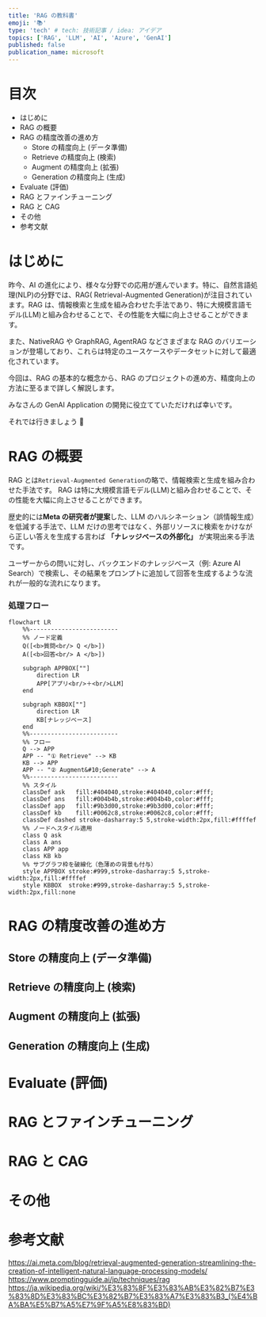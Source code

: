 ```yaml
---
title: 'RAG の教科書'
emoji: '📚'
type: 'tech' # tech: 技術記事 / idea: アイデア
topics: ['RAG', 'LLM', 'AI', 'Azure', 'GenAI']
published: false
publication_name: microsoft
---
```


# 目次

- はじめに
- RAG の概要
- RAG の精度改善の進め方
  - Store の精度向上 (データ準備)
  - Retrieve の精度向上 (検索)
  - Augment の精度向上 (拡張)
  - Generation の精度向上 (生成)
- Evaluate (評価)
- RAG とファインチューニング
- RAG と CAG
- その他
- 参考文献

# はじめに

昨今、AI の進化により、様々な分野での応用が進んでいます。特に、自然言語処理(NLP)の分野では、RAG( Retrieval-Augmented Generation)が注目されています。RAG は、情報検索と生成を組み合わせた手法であり、特に大規模言語モデル(LLM)と組み合わせることで、その性能を大幅に向上させることができます。

また、NativeRAG や GraphRAG, AgentRAG などさまざまな RAG のバリエーションが登場しており、これらは特定のユースケースやデータセットに対して最適化されています。

今回は、RAG の基本的な概念から、RAG のプロジェクトの進め方、精度向上の方法に至るまで詳しく解説します。

みなさんの GenAI Application の開発に役立てていただければ幸いです。

それでは行きましょう 🚀

# RAG の概要

RAG とは`Retrieval-Augmented Generation`の略で、情報検索と生成を組み合わせた手法です。
RAG は特に大規模言語モデル(LLM)と組み合わせることで、その性能を大幅に向上させることができます。

歴史的には**Meta の研究者が提案**した、LLM のハルシネーション（誤情報生成）を低減する手法で、LLM だけの思考ではなく、外部リソースに検索をかけながら正しい答えを生成する言わば **「ナレッジベースの外部化」** が実現出来る手法です。

ユーザーからの問いに対し、バックエンドのナレッジベース（例: Azure AI Search）で検索し、その結果をプロンプトに追加して回答を生成するような流れが一般的な流れになります。

### 処理フロー

```mermaid
flowchart LR
    %%-------------------------
    %% ノード定義
    Q([<b>質問<br/> Q </b>])
    A([<b>回答<br/> A </b>])

    subgraph APPBOX[""]
        direction LR
        APP[アプリ<br/>＋<br/>LLM]
    end

    subgraph KBBOX[""]
        direction LR
        KB[ナレッジベース]
    end
    %%-------------------------
    %% フロー
    Q --> APP
    APP -- "① Retrieve" --> KB
    KB --> APP
    APP -- "② Augment&#10;Generate" --> A
    %%-------------------------
    %% スタイル
    classDef ask   fill:#404040,stroke:#404040,color:#fff;
    classDef ans   fill:#004b4b,stroke:#004b4b,color:#fff;
    classDef app   fill:#9b3d00,stroke:#9b3d00,color:#fff;
    classDef kb    fill:#0062c8,stroke:#0062c8,color:#fff;
    classDef dashed stroke-dasharray:5 5,stroke-width:2px,fill:#ffffef
    %% ノードへスタイル適用
    class Q ask
    class A ans
    class APP app
    class KB kb
    %% サブグラフ枠を破線化（色薄めの背景も付与）
    style APPBOX stroke:#999,stroke-dasharray:5 5,stroke-width:2px,fill:#ffffef
    style KBBOX  stroke:#999,stroke-dasharray:5 5,stroke-width:2px,fill:none
```

# RAG の精度改善の進め方

## Store の精度向上 (データ準備)

## Retrieve の精度向上 (検索)

## Augment の精度向上 (拡張)

## Generation の精度向上 (生成)

# Evaluate (評価)

# RAG とファインチューニング

# RAG と CAG

# その他

# 参考文献

https://ai.meta.com/blog/retrieval-augmented-generation-streamlining-the-creation-of-intelligent-natural-language-processing-models/
https://www.promptingguide.ai/jp/techniques/rag
https://ja.wikipedia.org/wiki/%E3%83%8F%E3%83%AB%E3%82%B7%E3%83%8D%E3%83%BC%E3%82%B7%E3%83%A7%E3%83%B3_(%E4%BA%BA%E5%B7%A5%E7%9F%A5%E8%83%BD)
